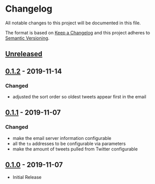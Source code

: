 # Changelog
All notable changes to this project will be documented in this file.

The format is based on [Keep a Changelog](http://keepachangelog.com/en/1.0.0/)
and this project adheres to [Semantic Versioning](http://semver.org/spec/v2.0.0.html).

## [Unreleased]

## [0.1.2] - 2019-11-14
### Changed
- adjusted the sort order so oldest tweets appear first in the email

## [0.1.1] - 2019-11-07
### Changed
- make the email server information configurable
- all the `to` addresses to be configurable via parameters
- make the amount of tweets pulled from Twitter configurable

## [0.1.0] - 2019-11-07
- Initial Release

[unreleased]: https://github.com/jakewarren/trustar/compare/v0.1.2...HEAD
[0.1.2]: https://github.com/jakewarren/trustar/compare/v0.1.1...v0.1.2
[0.1.1]: https://github.com/jakewarren/trustar/compare/v0.1.0...v0.1.1
[0.1.0]: https://github.com/jakewarren/trustar/releases/tag/v0.1.0